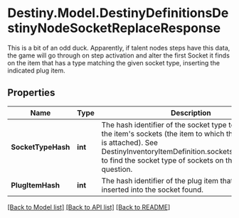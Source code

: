 # Destiny.Model.DestinyDefinitionsDestinyNodeSocketReplaceResponse
This is a bit of an odd duck. Apparently, if talent nodes steps have this data, the game will go through on step activation and alter the first Socket it finds on the item that has a type matching the given socket type, inserting the indicated plug item.

## Properties

Name | Type | Description | Notes
------------ | ------------- | ------------- | -------------
**SocketTypeHash** | **int** | The hash identifier of the socket type to find amidst the item&#39;s sockets (the item to which this talent grid is attached). See DestinyInventoryItemDefinition.sockets.socketEntries to find the socket type of sockets on the item in question. | [optional] 
**PlugItemHash** | **int** | The hash identifier of the plug item that will be inserted into the socket found. | [optional] 

[[Back to Model list]](../README.md#documentation-for-models) [[Back to API list]](../README.md#documentation-for-api-endpoints) [[Back to README]](../README.md)

